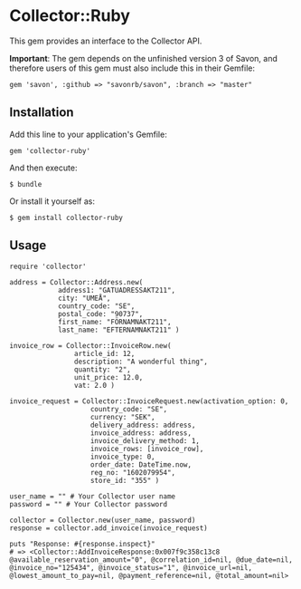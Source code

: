 # Collector::Ruby

This gem provides an interface to the Collector API.

__Important__: The gem depends on the unfinished version 3 of Savon, and therefore users of this gem must also include this in their Gemfile:

    gem 'savon', :github => "savonrb/savon", :branch => "master"


## Installation

Add this line to your application's Gemfile:

    gem 'collector-ruby'

And then execute:

    $ bundle

Or install it yourself as:

    $ gem install collector-ruby

## Usage

	require 'collector'
	
	address = Collector::Address.new(
	            address1: "GATUADRESSAKT211",
	            city: "UMEÅ",
	            country_code: "SE",
	            postal_code: "90737",
	            first_name: "FÖRNAMNAKT211",
	            last_name: "EFTERNAMNAKT211" )
	
	invoice_row = Collector::InvoiceRow.new(
	                article_id: 12,
	                description: "A wonderful thing",
	                quantity: "2",
	                unit_price: 12.0,
	                vat: 2.0 )
	
	invoice_request = Collector::InvoiceRequest.new(activation_option: 0,
	                    country_code: "SE",
	                    currency: "SEK",
	                    delivery_address: address,
	                    invoice_address: address,
	                    invoice_delivery_method: 1,
	                    invoice_rows: [invoice_row],
	                    invoice_type: 0,
	                    order_date: DateTime.now,
	                    reg_no: "1602079954",
	                    store_id: "355" )
	
	user_name = "" # Your Collector user name
	password = "" # Your Collector password
	
	collector = Collector.new(user_name, password)
	response = collector.add_invoice(invoice_request)

	puts "Response: #{response.inspect}"
	# => <Collector::AddInvoiceResponse:0x007f9c358c13c8 @available_reservation_amount="0", @correlation_id=nil, @due_date=nil, @invoice_no="125434", @invoice_status="1", @invoice_url=nil, @lowest_amount_to_pay=nil, @payment_reference=nil, @total_amount=nil>